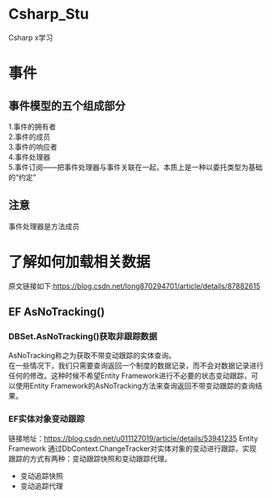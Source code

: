 # Csharp_Stu
Csharp x学习
# 事件
## 事件模型的五个组成部分
1.事件的拥有者<br/>
2.事件的成员<br/>
3.事件的响应者<br/>
4.事件处理器<br/>
5.事件订阅——把事件处理器与事件关联在一起，本质上是一种以委托类型为基础的“约定”
## 注意
事件处理器是方法成员
# 了解如何加载相关数据
原文链接如下:https://blog.csdn.net/long870294701/article/details/87882615
## EF AsNoTracking()
### DBSet.AsNoTracking()获取非跟踪数据
   AsNoTracking称之为获取不带变动跟踪的实体查询。<br/>
   在一些情况下，我们只需要查询返回一个制度的数据记录，而不会对数据记录进行任何的修改。这种时候不希望Entity Framework进行不必要的状态变动跟踪，可以使用Entity Framework的AsNoTracking方法来查询返回不带变动跟踪的查询结果。
### EF实体对象变动跟踪
链接地址：https://blog.csdn.net/u011127019/article/details/53941235
  Entity Framework 通过DbContext.ChangeTracker对实体对象的变动进行跟踪，实现跟踪的方式有两种：变动跟踪快照和变动跟踪代理。
- 变动追踪快照
- 变动追踪代理

   
